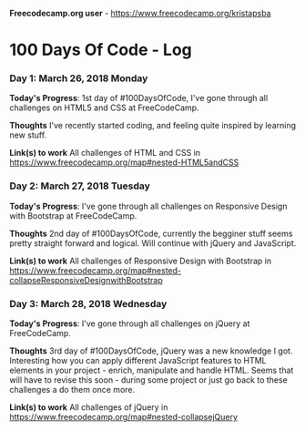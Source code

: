 **Freecodecamp.org user** - https://www.freecodecamp.org/kristapsba

# 100 Days Of Code - Log

### Day 1: March 26, 2018 Monday

**Today's Progress**: 1st day of #100DaysOfCode, I've gone through all challenges on HTML5 and CSS at FreeCodeCamp.

**Thoughts** I've recently started coding, and feeling quite inspired by learning new stuff.

**Link(s) to work**
All challenges of HTML and CSS in https://www.freecodecamp.org/map#nested-HTML5andCSS

### Day 2: March 27, 2018 Tuesday

**Today's Progress**: I've gone through all challenges on Responsive Design with Bootstrap at FreeCodeCamp.

**Thoughts** 2nd day of #100DaysOfCode, currently the begginer stuff seems pretty straight forward and logical. Will continue with jQuery and JavaScript.

**Link(s) to work**
All challenges of Responsive Design with Bootstrap in https://www.freecodecamp.org/map#nested-collapseResponsiveDesignwithBootstrap

### Day 3: March 28, 2018 Wednesday

**Today's Progress**: I've gone through all challenges on jQuery at FreeCodeCamp.

**Thoughts** 3rd day of #100DaysOfCode, jQuery was a new knowledge I got. Interesting how you can apply different JavaScript features to HTML elements in your project - enrich, manipulate and handle HTML. Seems that will have to revise this soon - during some project or just go back to these challenges a do them once more.

**Link(s) to work**
All challenges of jQuery in https://www.freecodecamp.org/map#nested-collapsejQuery
